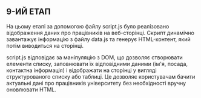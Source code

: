 ## 9-ИЙ ЕТАП
На цьому етапі за допомогою файлу script.js було реалізовано відображення даних про працівників на веб-сторінці. Скрипт динамічно завантажує інформацію з файлу data.js та генерує HTML-контент, який потім виводиться на сторінці.

script.js відповідає за маніпуляцію з DOM, що дозволяє створювати елементи списку, заповнювати їх відповідними даними (ім'я, посада, контактна інформація) і відображати на сторінці у вигляді структурованого списку або таблиці. Це дозволяє користувачам бачити актуальні дані про працівників університету без необхідності вручну оновлювати HTML.
